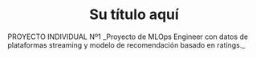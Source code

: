 <h1 align="center"> Su título aquí </h1>
PROYECTO INDIVIDUAL Nº1 
_Proyecto de MLOps Engineer con datos de plataformas streaming y modelo de recomendación basado en ratings._



